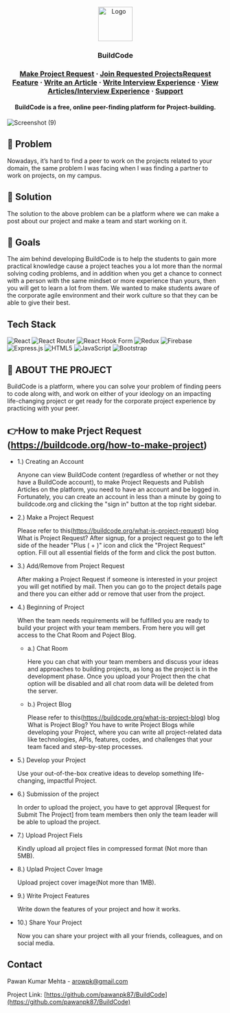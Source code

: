 <!-- PROJECT LOGO -->
<br />
<div align="center">
  <a href="https://buildcode.org/">
    <img src="https://firebasestorage.googleapis.com/v0/b/buildcode-db.appspot.com/o/BuildCode%2Fbuild-code-icon-png.png?alt=media&token=52f892c6-bbde-43bc-8a14-9c513dcefb66" alt="Logo" width="80" height="80">
  </a>

  <h3 align="center">BuildCode</h3>
  
  <h3 align="center">
    <a href="https://buildcode.org/project-request">Make Project Request</a>
    <span> · </span>
    <a href="https://buildcode.org/requested-projects">Join Requested ProjectsRequest Feature</a>
    <span> · </span>
    <a href="https://buildcode.org/write">Write an Article</a>
    <span> · </span>
    <a href="https://buildcode.org/interview-experiences/recent-interview-experience">Write Interview Experience</a>
    <span> · </span>
    <a href="https://buildcode.org/">View Articles/Interview Experience</a>
    <span> · </span>
    <a href="https://github.com/facebook/react-native/blob/HEAD/.github/SUPPORT.md">Support</a>
  </h3>

  <p align="center">
    <h4>BuildCode is a free, online peer-finding platform for Project-building.</h4>
  </p>
</div>

![Screenshot (9)](https://user-images.githubusercontent.com/87040096/212486526-77442c9a-9f74-4fa1-995c-28b4436521f3.png)

## 🤔 Problem
Nowadays, it’s hard to find a peer to work on the projects related to your domain, the same problem I was facing when I was finding a partner to work on projects, on my campus.

## 📘 Solution
The solution to the above problem can be a platform where we can make a post about our project and make a team and start working on it.

## 🎯 Goals
The aim behind developing BuildCode is to help the students to gain more practical knowledge cause a project teaches you a lot more than the normal solving coding problems, and in addition when you get a chance to connect with a person with the same mindset or more experience than yours, then you will get to learn a lot from them. We wanted to make students aware of the corporate agile environment and their work culture so that they can be able to give their best.

## Tech Stack
![React](https://img.shields.io/badge/react-%2320232a.svg?style=for-the-badge&logo=react&logoColor=%2361DAFB)  ![React Router](https://img.shields.io/badge/React_Router-CA4245?style=for-the-badge&logo=react-router&logoColor=white)  ![React Hook Form](https://img.shields.io/badge/React%20Hook%20Form-%23EC5990.svg?style=for-the-badge&logo=reacthookform&logoColor=white)  ![Redux](https://img.shields.io/badge/redux-%23593d88.svg?style=for-the-badge&logo=redux&logoColor=white)  ![Firebase](https://img.shields.io/badge/firebase-%23039BE5.svg?style=for-the-badge&logo=firebase)  ![Express.js](https://img.shields.io/badge/express.js-%23404d59.svg?style=for-the-badge&logo=express&logoColor=%2361DAFB)  ![HTML5](https://img.shields.io/badge/html5-%23E34F26.svg?style=for-the-badge&logo=html5&logoColor=white)  ![JavaScript](https://img.shields.io/badge/javascript-%23323330.svg?style=for-the-badge&logo=javascript&logoColor=%23F7DF1E) ![Bootstrap](https://img.shields.io/badge/bootstrap-%23563D7C.svg?style=for-the-badge&logo=bootstrap&logoColor=white)


## 📙 ABOUT THE PROJECT
BuildCode is a platform, where you can solve your problem of finding peers to code along with, and work on either of your ideology on an impacting life-changing project or get ready for the corporate project experience by practicing with your peer.
 
## 👉How to make Prject Request (https://buildcode.org/how-to-make-project)
 - 1.) Creating an Account
        
      Anyone can view BuildCode content (regardless of whether or not they have a BuildCode account), to make 
      Project Requests and Publish Articles on the platform, you need to have an account and be logged in. 
      Fortunately, you can create an account in less than a minute by going to buildcode.org and clicking 
      the "sign in" button at the top right sidebar.
      
 -  2.) Make a Project Request
     
      Please refer to this(https://buildcode.org/what-is-project-request) blog What is Project Request?
      After signup, for a project request go to the left side of the header "Plus ( + )" icon and click the 
      "Project Request" option. Fill out all essential fields of the form and click the post button.
     
 -  3.) Add/Remove from Project Request
        
      After making a Project Request if someone is interested in your project you will get notified by mail. 
      Then you can go to the project details page and there you can either add or remove that user from the
      project.
     
  - 4.) Beginning of Project
         
      When the team needs requirements will be fulfilled you are ready to build your project with your team 
      members. From here you will get access to the Chat Room and Poject Blog.
     
      -  a.) Chat Room

          Here you can chat with your team members and discuss your ideas and approaches to building projects, 
          as long as the project is in the development phase. Once you upload your Project then the chat option 
          will be disabled and all chat room data will be deleted from the server.

       -  b.) Project Blog

          Please refer to this(https://buildcode.org/what-is-project-blog) blog What is Project Blog?
          You have to write Project Blogs while developing your Project, where you can write all project-related 
          data like technologies, APIs, features, codes, and challenges that your team faced and step-by-step 
          processes.
           
 -  5.) Develop your Project
         
      Use your out-of-the-box creative ideas to develop something life-changing, impactful Project.
      
 -  6.) Submission of the project
           
      In order to upload the project, you have to get approval [Request for Submit The Project] from 
      team members then only the team leader will be able to upload the project.
      
 -  7.) Upload Project Fiels
           
      Kindly upload all project files in compressed format (Not more than 5MB).
     
 -  8.) Uplad Project Cover Image
         
      Upload project cover image(Not more than 1MB).
     
 -  9.) Write Project Features 
           
      Write down the features of your project and how it works.
     
 -  10.) Share Your Project
          
      Now you can share your project with all your friends, colleagues, and on social media.
     

<!-- CONTACT -->
## Contact

Pawan Kumar Mehta - arowpk@gmail.com

Project Link: [https://github.com/pawanpk87/BuildCode](https://github.com/pawanpk87/BuildCode)
